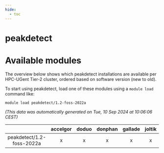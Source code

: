 ```yaml
---
hide:
  - toc
---
```


peakdetect
==========

# Available modules


The overview below shows which peakdetect installations are available per HPC-UGent Tier-2 cluster, ordered based on software version (new to old).

To start using peakdetect, load one of these modules using a `module load` command like:

```shell
module load peakdetect/1.2-foss-2022a
```

*(This data was automatically generated on Tue, 10 Sep 2024 at 10:06:06 CEST)*  

| |accelgor|doduo|donphan|gallade|joltik|shinx|skitty|
| :---: | :---: | :---: | :---: | :---: | :---: | :---: | :---: |
|peakdetect/1.2-foss-2022a|x|x|x|x|x|-|x|
